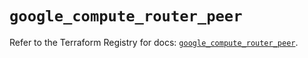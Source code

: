# `google_compute_router_peer`

Refer to the Terraform Registry for docs: [`google_compute_router_peer`](https://registry.terraform.io/providers/hashicorp/google/6.36.0/docs/resources/compute_router_peer).

